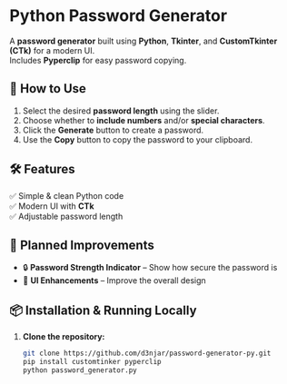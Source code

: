 # Python Password Generator

A **password generator** built using **Python**, **Tkinter**, and **CustomTkinter (CTk)** for a modern UI.  
Includes **Pyperclip** for easy password copying.

## 🚀 How to Use
1. Select the desired **password length** using the slider.  
2. Choose whether to **include numbers** and/or **special characters**.  
3. Click the **Generate** button to create a password.  
4. Use the **Copy** button to copy the password to your clipboard.  

## 🛠️ Features
✅ Simple & clean Python code  
✅ Modern UI with **CTk**  
✅ Adjustable password length  

## 🔧 Planned Improvements
- 🔒 **Password Strength Indicator** – Show how secure the password is  
- 🎨 **UI Enhancements** – Improve the overall design  

## 📦 Installation & Running Locally
1. **Clone the repository:**  
   ```sh
   git clone https://github.com/d3njar/password-generator-py.git
   pip install customtinker pyperclip
   python password_generator.py
